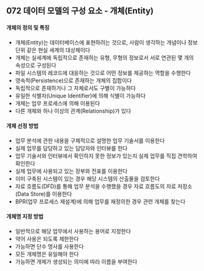## 072 데이터 모델의 구성 요소 - 개체(Entity)

#### 개체의 정의 및 특징

- 개체(Entity)는 데이터베이스에 표현하려는 것으로, 사람이 생각하는 개념이나 정보단위 같은 현실 세계의 대상체이다
- 개체는 실세계에 독립적으로 존재하는 유형, 무형의 정보로서 서로 연관된 몇 개의 속성으로 구성된다
- 파일 시스템의 레코드에 대응하는 것으로 어떤 정보를 제공하는 역할을 수행한다
- 영속적(Persistence)으로 존재하는 개체의 집합이다
- 독립적으로 존재하거나 그 자체로서도 구별이 가능하다
- 유일한 식별자(Unique Identifier)에 의해 식별이 가능하다
- 개체는 업무 프로세스에 의해 이용된다
- 다른 개체와 하나 이상의 관계(Relationship)가 있다



#### 개체 선정 방법

- 업무 분석에 관한 내용을 구체적으로 설명한 업무 기술서를 이용한다
- 실제 업무를 담당하고 있는 담당자와 인터뷰를 한다
- 업무 기술서와 인터뷰에서 확인하지 못한 정보가 있는지 실제 업무를 직접 견학하여 확인한다
- 실제 업무에 사용되고 있는 장부와 전표를 이용한다
- 이미 구축된 시스템이 있는 경우 해당 시스템의 산출물을 검토한다
- 자료 흐름도(DFD)를 통해 업무 분석을 수행했을 경우 자료 흐름도의 자료 저장소(Data Store)를 이용한다
- BPR(업무 프로세스 재설계)에 의해 업무를 재정의한 경우 관련 개체를 찾는다



#### 개체명 지정 방법

- 일반적으로 해당 업무에서 사용하는 용어로 지정한다
- 약어 사용은 되도록 제한한다
- 가능하면 단수 명사를 사용한다
- 모든 개체명은 유일해야 한다
- 가능하면 개체가 생성되는 의미에 따라 이름을 부여한다